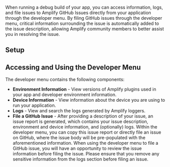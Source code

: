 When running a debug build of your app, you can access information, logs, 
and file issues to Amplify GitHub Issues directly from your application through the developer menu. 
By filing GitHub issues through the developer menu, critical information surrounding the issue is 
automatically added to the issue description, allowing Amplify community members to better assist 
you in resolving the issue.

## Setup

## Accessing and Using the Developer Menu

The developer menu contains the following components:

- **Environment Information** - View versions of Amplify plugins used in your app and developer 
environment information.
- **Device Information** - View information about the device you are using to run your application.
- **Logs** - View and search the logs generated by Amplify loggers.
- **File a GitHub Issue** - After providing a description of your issue, an issue report is generated, 
which contains your issue description, environment and device information, and (optionally) logs. 
Within the developer menu, you can copy this issue report or directly file an issue on GitHub, 
where the issue body will be pre-populated with the aforementioned information. When using the 
developer menu to file a GitHub issue, you will have an opportunity to review the issue information 
before filing the issue. Please ensure that you remove any sensitive information from the logs 
section before filing an issue.